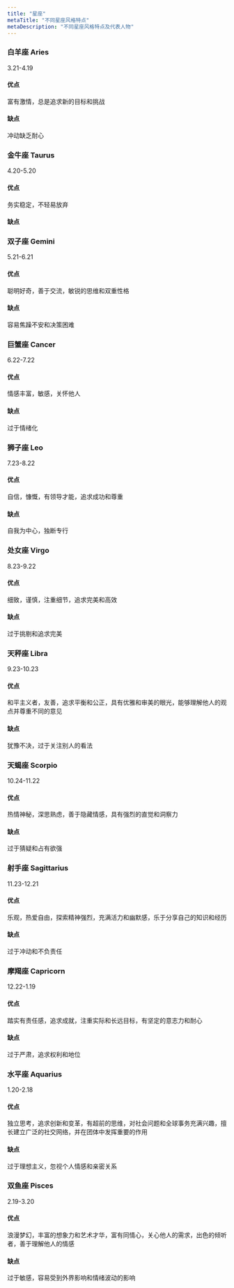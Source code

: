 ```yaml
---
title: "星座"
metaTitle: "不同星座风格特点"
metaDescription: "不同星座风格特点及代表人物"
---
```


### 白羊座 Aries
3.21-4.19
#### 优点
富有激情，总是追求新的目标和挑战
#### 缺点
冲动缺乏耐心

### 金牛座 Taurus
4.20-5.20
#### 优点
务实稳定，不轻易放弃
#### 缺点


### 双子座 Gemini
5.21-6.21
#### 优点
聪明好奇，善于交流，敏锐的思维和双重性格
#### 缺点
容易焦躁不安和决策困难


### 巨蟹座 Cancer
6.22-7.22
#### 优点
情感丰富，敏感，关怀他人
#### 缺点
过于情绪化

### 狮子座 Leo
7.23-8.22
#### 优点
自信，慷慨，有领导才能，追求成功和尊重
#### 缺点
自我为中心，独断专行


### 处女座 Virgo
8.23-9.22
#### 优点
细致，谨慎，注重细节，追求完美和高效
#### 缺点
过于挑剔和追求完美



### 天秤座 Libra
9.23-10.23
#### 优点
和平主义者，友善，追求平衡和公正，具有优雅和审美的眼光，能够理解他人的观点并尊重不同的意见
#### 缺点
犹豫不决，过于关注别人的看法


### 天蝎座 Scorpio
10.24-11.22
#### 优点
热情神秘，深思熟虑，善于隐藏情感，具有强烈的直觉和洞察力
#### 缺点
过于猜疑和占有欲强


### 射手座 Sagittarius
11.23-12.21
#### 优点
乐观，热爱自由，探索精神强烈，充满活力和幽默感，乐于分享自己的知识和经历
#### 缺点
过于冲动和不负责任


### 摩羯座 Capricorn
12.22-1.19
#### 优点
踏实有责任感，追求成就，注重实际和长远目标，有坚定的意志力和耐心
#### 缺点
过于严肃，追求权利和地位


### 水平座 Aquarius
1.20-2.18
#### 优点
独立思考，追求创新和变革，有超前的思维，对社会问题和全球事务充满兴趣，擅长建立广泛的社交网络，并在团体中发挥重要的作用
#### 缺点
过于理想主义，忽视个人情感和亲密关系


### 双鱼座 Pisces
2.19-3.20
#### 优点
浪漫梦幻，丰富的想象力和艺术才华，富有同情心，关心他人的需求，出色的倾听者，善于理解他人的情感
#### 缺点
过于敏感，容易受到外界影响和情绪波动的影响